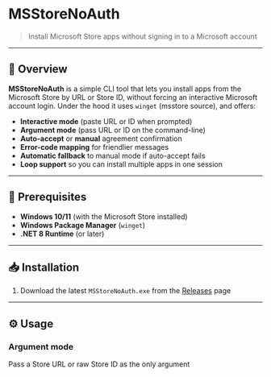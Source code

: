 # MSStoreNoAuth

> Install Microsoft Store apps without signing in to a Microsoft account

---

## 🚀 Overview

**MSStoreNoAuth** is a simple CLI tool that lets you install apps from the Microsoft Store by URL or Store ID, without forcing an interactive Microsoft account login. Under the hood it uses `winget` (msstore source), and offers:

- **Interactive mode** (paste URL or ID when prompted)  
- **Argument mode** (pass URL or ID on the command-line)  
- **Auto-accept** or **manual** agreement confirmation  
- **Error-code mapping** for friendlier messages  
- **Automatic fallback** to manual mode if auto-accept fails  
- **Loop support** so you can install multiple apps in one session  

---

## 🔧 Prerequisites

- **Windows 10/11** (with the Microsoft Store installed)  
- **Windows Package Manager** (`winget`)  
- **.NET 8 Runtime** (or later)  

---

## 📥 Installation

1. Download the latest `MSStoreNoAuth.exe` from the [Releases](https://github.com/you/MSStoreNoAuth/releases) page  

---

## ⚙️ Usage

### Argument mode

Pass a Store URL or raw Store ID as the only argument
